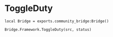 # ToggleDuty

```
local Bridge = exports.community_bridge:Bridge()

Bridge.Framework.ToggleDuty(src, status)
```
